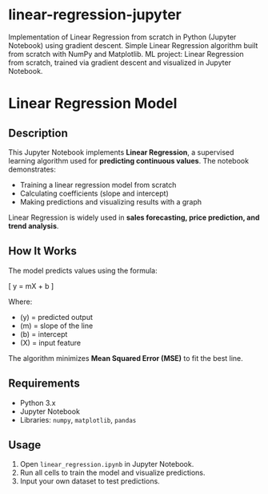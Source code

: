# linear-regression-jupyter
Implementation of Linear Regression from scratch in Python (Jupyter Notebook) using gradient descent.  Simple Linear Regression algorithm built from scratch with NumPy and Matplotlib. ML project: Linear Regression from scratch, trained via gradient descent and visualized in Jupyter Notebook.
# Linear Regression Model

## Description
This Jupyter Notebook implements **Linear Regression**, a supervised learning algorithm used for **predicting continuous values**. The notebook demonstrates:
- Training a linear regression model from scratch
- Calculating coefficients (slope and intercept)
- Making predictions and visualizing results with a graph

Linear Regression is widely used in **sales forecasting, price prediction, and trend analysis**.



## How It Works
The model predicts values using the formula:

\[
y = mX + b
\]

Where:
- \(y\) = predicted output
- \(m\) = slope of the line
- \(b\) = intercept
- \(X\) = input feature

The algorithm minimizes **Mean Squared Error (MSE)** to fit the best line.



## Requirements
- Python 3.x
- Jupyter Notebook
- Libraries: `numpy`, `matplotlib`, `pandas`


## Usage
1. Open `linear_regression.ipynb` in Jupyter Notebook.
2. Run all cells to train the model and visualize predictions.
3. Input your own dataset to test predictions.


